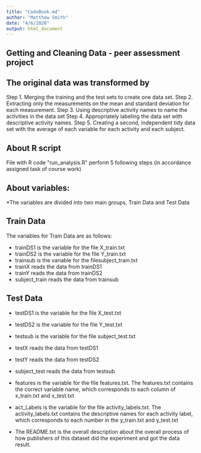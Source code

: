 ```yaml
---
title: "CodeBook.md"
author: "Matthew Smith"
date: "4/6/2020"
output: html_document
---
```

## Getting and Cleaning Data - peer assessment project


## The original data was transformed by

Step 1. Merging the training and the test sets to create one data set.
Step 2. Extracting only the measurements on the mean and standard deviation for each measurement. 
Step 3. Using descriptive activity names to name the activities in the data set
Step 4. Appropriately labeling the data set with descriptive activity names. 
Step 5. Creating a second, independent tidy data set with the average of each variable for each activity and each subject. 

## About R script
File with R code "run_analysis.R" perform 5 following steps (in accordance assigned task of course work)

## About variables:   

*The variables are divided into two main groups, Train Data and Test Data
## Train Data
The variables for Train Data are as follows:
* trainDS1  is the variable for the file X_train.txt
* trainDS2   is the variable for the file Y_train.txt
* trainsub  is the variable for the filesubject_train.txt
* trainX  reads the data from trainDS1
* trainY reads the data from trainDS2
* subject_train reads the data from trainsub

## Test Data
* testDS1  is the variable for the file X_test.txt
* testDS2  is the variable for the file Y_test.txt 
* testsub   is the variable for the file subject_test.txt
* testX reads the data from testDS1
* testY reads the data from  testDS2 
* subject_test reads the data from testsub

* features  is the variable for the file features.txt. The  features.txt  contains the correct variable name, which corresponds to each column of  x_train.txt  and  x_test.txt

* act_Labels is the variable for the file activity_labels.txt.  The  activity_labels.txt  contains the descriptive names for each activity label, which corresponds to each number in the  y_train.txt  and  y_test.txt

-   The  README.txt  is the overall description about the overall process of how publishers of this dataset did the experiment and got the data result.